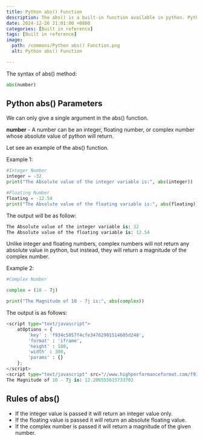 ```yaml
---
title: Python abs() Function
description: The abs() is a built-in function available in python. Python abs() functions are used to return the python absolute value of the given number.
date: 2024-12-26 21:01:00 +0800
categories: [Built in reference]
tags: [Built in reference]
image:
  path: /commons/Python abs() Function.png
  alt: Python abs() Function

---
```



<script type="text/javascript">
	atOptions = {
		'key' : 'f934c5057f4cfe34762901514605d248',
		'format' : 'iframe',
		'height' : 180,
		'width' : 300,
		'params' : {}
	};
</script>
<script type="text/javascript" src="//www.highperformanceformat.com/f934c5057f4cfe34762901514605d248/invoke.js"></script>
 The syntax of abs() method:

```python
abs(number)
```

## Python abs() Parameters

We can only give a single argument in the abs() function.

**number** \- A number can be an integer, floating number, or complex number whose absolute value of python will return. 

Let see an example of the abs() function.
<script type="text/javascript">
	atOptions = {
		'key' : 'f934c5057f4cfe34762901514605d248',
		'format' : 'iframe',
		'height' : 180,
		'width' : 300,
		'params' : {}
	};
</script>
<script type="text/javascript" src="//www.highperformanceformat.com/f934c5057f4cfe34762901514605d248/invoke.js"></script>

Example 1:

```python
#Integer Number
integer = -32
print("The Absolute value of the integer variable is:", abs(integer))

#Floating Number
floating = -12.54
print("The Absolute value of the floating variable is:", abs(floating))

```

The output will be as follow:

```python
The Absolute value of the integer variable is: 32
The Absolute value of the floating variable is: 12.54
```

Unlike integer and floating numbers, complex numbers will not return any absolute value in python, but instead, they will return a magnitude of the complex number.

Example 2:
```python
#Complex Number

complex = (10 - 7j)

print("The Magnitude of 10 - 7j is:", abs(complex))
```

The output is as follows:

```python
<script type="text/javascript">
	atOptions = {
		'key' : 'f934c5057f4cfe34762901514605d248',
		'format' : 'iframe',
		'height' : 180,
		'width' : 300,
		'params' : {}
	};
</script>
<script type="text/javascript" src="//www.highperformanceformat.com/f934c5057f4cfe34762901514605d248/invoke.js"></script>
The Magnitude of 10 - 7j is: 12.206555615733702
```
## Rules of abs()

* If the integer value is passed it will return an integer value only.  
* If the floating value is passed it will return an absolute floating value.  
* If the complex number is passed it will return a magnitude of the given number.